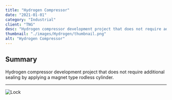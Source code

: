 ```yaml
---
title: "Hydrogen Compressor"
date: "2021-01-01"
category: "Industrial"
client: "TNG"
desc: "Hydrogen compressor development project that does not require additional sealing by applying a magnet type rodless cylinder."
thumbnail: "./images/Hydrogen/thumbnail.png"
alt: "Hydrogen Compressor"
---
```


## Summary

Hydrogen compressor development project that does not require additional sealing by applying a magnet type rodless cylinder.

---

![Lock](https://i.imgur.com/GH9RSdm.png)
